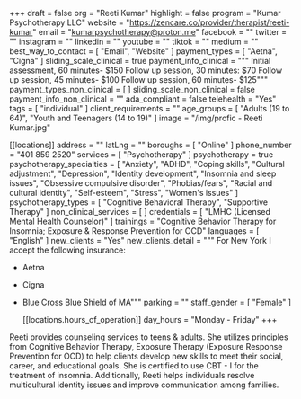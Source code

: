 +++
draft = false
org = "Reeti Kumar"
highlight = false
program = "Kumar Psychotherapy LLC"
website = "https://zencare.co/provider/therapist/reeti-kumar"
email = "kumarpsychotherapy@proton.me"
facebook = ""
twitter = ""
instagram = ""
linkedin = ""
youtube = ""
tiktok = ""
medium = ""
best_way_to_contact = [ "Email", "Website" ]
payment_types = [ "Aetna", "Cigna" ]
sliding_scale_clinical = true
payment_info_clinical = """
Initial assessment, 60 minutes- $150
Follow up session, 30 minutes: $70
Follow up session, 45 minutes- $100
Follow up session, 60 minutes- $125"""
payment_types_non_clinical = [ ]
sliding_scale_non_clinical = false
payment_info_non_clinical = ""
ada_compliant = false
telehealth = "Yes"
tags = [ "individual" ]
client_requirements = ""
age_groups = [ "Adults (19 to 64)", "Youth and Teenagers (14 to 19)" ]
image = "/img/profic - Reeti Kumar.jpg"

[[locations]]
address = ""
latLng = ""
boroughs = [ "Online" ]
phone_number = "401 859 2520"
services = [ "Psychotherapy" ]
psychotherapy = true
psychotherapy_specialties = [
  "Anxiety",
  "ADHD",
  "Coping skills",
  "Cultural adjustment",
  "Depression",
  "Identity development",
  "Insomnia and sleep issues",
  "Obsessive compulsive disorder",
  "Phobias/fears",
  "Racial and cultural identity",
  "Self-esteem",
  "Stress",
  "Women's issues"
]
psychotherapy_types = [ "Cognitive Behavioral Therapy", "Supportive Therapy" ]
non_clinical_services = [ ]
credentials = [ "LMHC (Licensed Mental Health Counselor)" ]
trainings = "Cognitive Behavior Therapy for Insomnia; Exposure & Response Prevention for OCD"
languages = [ "English" ]
new_clients = "Yes"
new_clients_detail = """
For New York I accept the following insurance:
- Aetna
- Cigna
- Blue Cross Blue Shield of MA"""
parking = ""
staff_gender = [ "Female" ]

  [[locations.hours_of_operation]]
  day_hours = "Monday - Friday"
+++


Reeti provides counseling services to teens & adults. She utilizes principles from Cognitive Behavior Therapy, Exposure Therapy (Exposure Response Prevention for OCD) to help clients develop new skills to meet their social, career, and educational goals. She is certified to use CBT - I for the treatment of insomnia. Additionally, Reeti helps individuals resolve multicultural identity issues and improve communication among families.
